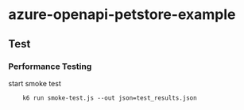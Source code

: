 # azure-openapi-petstore-example

## Test

### Performance Testing

start smoke test

```
    k6 run smoke-test.js --out json=test_results.json
```